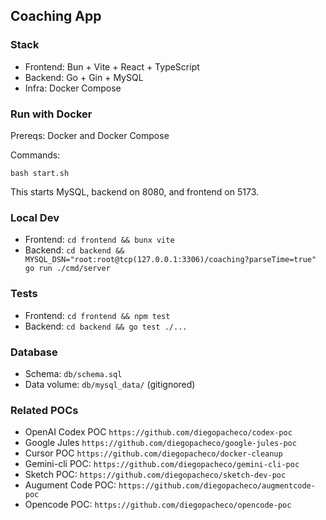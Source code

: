 ## Coaching App

### Stack
- Frontend: Bun + Vite + React + TypeScript
- Backend: Go + Gin + MySQL
- Infra: Docker Compose

### Run with Docker
Prereqs: Docker and Docker Compose

Commands:
```
bash start.sh
```
This starts MySQL, backend on 8080, and frontend on 5173.

### Local Dev
- Frontend: `cd frontend && bunx vite`
- Backend: `cd backend && MYSQL_DSN="root:root@tcp(127.0.0.1:3306)/coaching?parseTime=true" go run ./cmd/server`

### Tests
- Frontend: `cd frontend && npm test`
- Backend: `cd backend && go test ./...`

### Database
- Schema: `db/schema.sql`
- Data volume: `db/mysql_data/` (gitignored)

### Related POCs
- OpenAI Codex POC `https://github.com/diegopacheco/codex-poc`
- Google Jules `https://github.com/diegopacheco/google-jules-poc`
- Cursor POC `https://github.com/diegopacheco/docker-cleanup`
- Gemini-cli POC: `https://github.com/diegopacheco/gemini-cli-poc`
- Sketch POC: `https://github.com/diegopacheco/sketch-dev-poc`
- Augument Code POC: `https://github.com/diegopacheco/augmentcode-poc`
- Opencode POC: `https://github.com/diegopacheco/opencode-poc`
